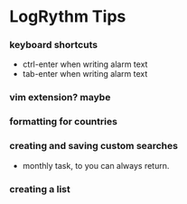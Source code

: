 # LogRythm Tips

### keyboard shortcuts
- ctrl-enter when writing alarm text
- tab-enter when writing alarm text

### vim extension? maybe


### formatting for countries

### creating and saving custom searches
- monthly task, to you can always return.

### creating a list
